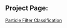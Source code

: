 
## Project Page: 

[Particle Filter Classification](https://drmohler.github.io/ParticleFilterCharacterization/)
